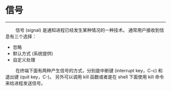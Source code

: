 # 信号
***

&emsp;&emsp;
信号 (signal) 是通知进程已经发生某种情况的一种技术。
通常用户接收到信息有三个选择：

+ 忽略
+ 默认方式 (系统提供)
+ 自定义处理

&emsp;&emsp;
在终端下面有两种产生信号的方式，分别是中断键 (interrupt key，C-c) 和退出键 (quit key，C-\)。
另外可以调用 kill 函数或者是在 shell 下面使用 kill 命令来给进程发送信号。